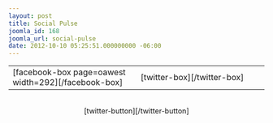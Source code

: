 ```yaml
---
layout: post
title: Social Pulse
joomla_id: 168
joomla_url: social-pulse
date: 2012-10-10 05:25:51.000000000 -06:00
---
```

<!-- ChangeDetection.com detection="off" -->
<table border="0" style: "align:center;">
    <tr>
        <td width=50%>
            [facebook-box page=oawest width=292][/facebook-box]
        </td>
        <td width=50%>
            [twitter-box][/twitter-box]
        </td>
    </tr>
</table>
<br>
<div style="text-align:center;">
    [twitter-button][/twitter-button]
    <!-- Google Plus: Place this tag where you want the badge to render. -->
    <div class="g-plus" data-height="69" data-width="270" data-href="https://plus.google.com/111522187744944747027" data-rel="publisher"></div>
    <!-- Google Plus: Place this tag after the last badge tag. -->
    <script type="text/javascript">
        (function() {
            var po = document.createElement('script'); po.type = 'text/javascript'; po.async = true;
            po.src = 'https://apis.google.com/js/plusone.js';
            var s = document.getElementsByTagName('script')[0]; s.parentNode.insertBefore(po, s);
        })();
    </script>
</div>
<!-- ChangeDetection.com detection="on" -->
